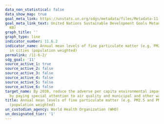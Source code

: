 ```yaml
---
data_non_statistical: false
data_show_map: true
goal_meta_link: https://unstats.un.org/sdgs/metadata/files/Metadata-11-06-02.pdf
goal_meta_link_text: United Nations Sustainable Development Goals Metadata (PDF 211
  KB)
graph_title: ''
graph_type: line
indicator_number: 11.6.2
indicator_name: Annual mean levels of fine particulate matter (e.g. PM2.5 and PM10)
  in cities (population weighted)
permalink: /11-6-2/
sdg_goal: '11'
source_active_1: true
source_active_2: false
source_active_3: false
source_active_4: false
source_active_5: false
source_active_6: false
target_name: By 2030, reduce the adverse per capita environmental impact of cities, including
  by paying special attention to air quality and municipal and other waste management
title: Annual mean levels of fine particulate matter (e.g. PM2.5 and PM10) in cities
  (population weighted)
un_custodian_agency: World Health Organization (WHO)
un_designated_tier: '1'
---
```

